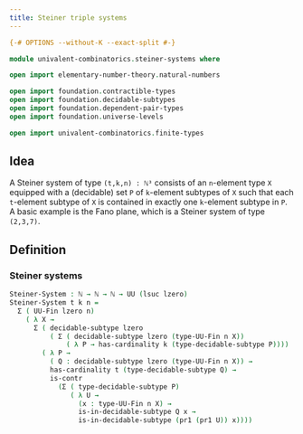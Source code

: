 ```yaml
---
title: Steiner triple systems
---
```


```agda
{-# OPTIONS --without-K --exact-split #-}

module univalent-combinatorics.steiner-systems where

open import elementary-number-theory.natural-numbers

open import foundation.contractible-types
open import foundation.decidable-subtypes
open import foundation.dependent-pair-types
open import foundation.universe-levels

open import univalent-combinatorics.finite-types
```

## Idea

A Steiner system of type `(t,k,n) : ℕ³` consists of an `n`-element type `X` equipped with a (decidable) set `P` of `k`-element subtypes of `X` such that each `t`-element subtype of `X` is contained in exactly one `k`-element subtype in `P`. A basic example is the Fano plane, which is a Steiner system of type `(2,3,7)`.

## Definition

### Steiner systems

```agda
Steiner-System : ℕ → ℕ → ℕ → UU (lsuc lzero)
Steiner-System t k n =
  Σ ( UU-Fin lzero n)
    ( λ X →
      Σ ( decidable-subtype lzero
          ( Σ ( decidable-subtype lzero (type-UU-Fin n X))
              ( λ P → has-cardinality k (type-decidable-subtype P))))
        ( λ P →
          ( Q : decidable-subtype lzero (type-UU-Fin n X)) →
          has-cardinality t (type-decidable-subtype Q) →
          is-contr
            (Σ ( type-decidable-subtype P)
               ( λ U →
                 (x : type-UU-Fin n X) →
                 is-in-decidable-subtype Q x →
                 is-in-decidable-subtype (pr1 (pr1 U)) x))))
```
